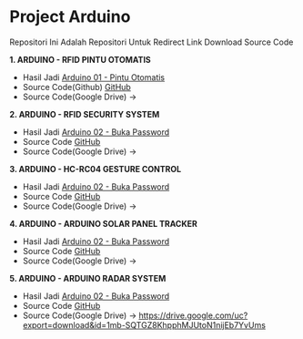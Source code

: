 # Project Arduino
Repositori Ini Adalah Repositori Untuk Redirect Link Download Source Code

**1. ARDUINO - RFID PINTU OTOMATIS**
   * Hasil Jadi [Arduino 01 - Pintu Otomatis](http://instagram.com)
   * Source Code(Github) [GitHub](http://github.com)
   * Source Code(Google Drive) -> 

**2. ARDUINO - RFID SECURITY SYSTEM**
   * Hasil Jadi [Arduino 02 - Buka Password](https://www.instagram.com/tv/CHg12juhN6_/?utm_source=ig_web_copy_link)
   * Source Code [GitHub](http://github.com)
   * Source Code(Google Drive) -> 
   
**3. ARDUINO - HC-RC04 GESTURE CONTROL**
   * Hasil Jadi [Arduino 02 - Buka Password](https://www.instagram.com/tv/CIvTtjNBrDS/?utm_source=ig_web_copy_link)
   * Source Code [GitHub](http://github.com)
   * Source Code(Google Drive) -> 

**4. ARDUINO - ARDUINO SOLAR PANEL TRACKER**
   * Hasil Jadi [Arduino 02 - Buka Password](https://www.instagram.com/tv/CJ9mH-jnq9-/?utm_source=ig_web_copy_link)
   * Source Code [GitHub](http://github.com)
   * Source Code(Google Drive) -> 

**5. ARDUINO - ARDUINO RADAR SYSTEM**
   * Hasil Jadi [Arduino 02 - Buka Password](https://www.instagram.com/tv/CMVnUuBhUV-/?utm_source=ig_web_copy_link)
   * Source Code [GitHub](http://github.com)
   * Source Code(Google Drive) -> https://drive.google.com/uc?export=download&id=1mb-SQTGZ8KhpphMJUtoN1nijEb7YvUms
